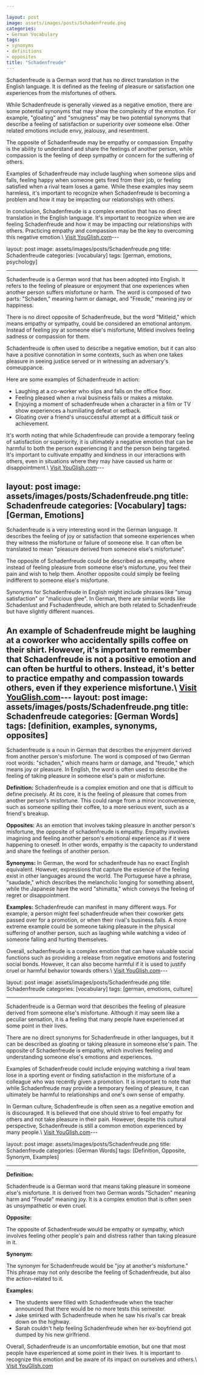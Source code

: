 ```yaml
---

layout: post
image: assets/images/posts/Schadenfreude.png
categories:
- German Vocabulary
tags:
- synonyms
- definitions
- opposites
title: "Schadenfreude"
---
```


Schadenfreude is a German word that has no direct translation in the English language. It is defined as the feeling of pleasure or satisfaction one experiences from the misfortunes of others.

While Schadenfreude is generally viewed as a negative emotion, there are some potential synonyms that may show the complexity of the emotion. For example, "gloating" and "smugness" may be two potential synonyms that describe a feeling of satisfaction or superiority over someone else. Other related emotions include envy, jealousy, and resentment.

The opposite of Schadenfreude may be empathy or compassion. Empathy is the ability to understand and share the feelings of another person, while compassion is the feeling of deep sympathy or concern for the suffering of others.

Examples of Schadenfreude may include laughing when someone slips and falls, feeling happy when someone gets fired from their job, or feeling satisfied when a rival team loses a game. While these examples may seem harmless, it's important to recognize when Schadenfreude is becoming a problem and how it may be impacting our relationships with others.

In conclusion, Schadenfreude is a complex emotion that has no direct translation in the English language. It's important to recognize when we are feeling Schadenfreude and how it may be impacting our relationships with others. Practicing empathy and compassion may be the key to overcoming this negative emotion.\ <a id="yg-widget-0" class="youglish-widget" data-query="Schadenfreude" data-lang="german" data-components="8412" data-auto-start="0" data-bkg-color="theme_light" data-title="How%20to%20pronounce%20Schadenfreude%20in%20German"  rel="nofollow" href="https://youglish.com">Visit YouGlish.com</a><script async src="https://youglish.com/public/emb/widget.js" charset="utf-8"></script>---

layout: post
image: assets/images/posts/Schadenfreude.png
title: Schadenfreude
categories: [vocabulary]
tags: [german, emotions, psychology]

---

Schadenfreude is a German word that has been adopted into English. It refers to the feeling of pleasure or enjoyment that one experiences when another person suffers misfortune or harm. The word is composed of two parts: "Schaden," meaning harm or damage, and "Freude," meaning joy or happiness. 

There is no direct opposite of Schadenfreude, but the word "Mitleid," which means empathy or sympathy, could be considered an emotional antonym. Instead of feeling joy at someone else's misfortune, Mitleid involves feeling sadness or compassion for them.

Schadenfreude is often used to describe a negative emotion, but it can also have a positive connotation in some contexts, such as when one takes pleasure in seeing justice served or in witnessing an adversary's comeuppance. 

Here are some examples of Schadenfreude in action:

- Laughing at a co-worker who slips and falls on the office floor.
- Feeling pleased when a rival business fails or makes a mistake.
- Enjoying a moment of schadenfreude when a character in a film or TV show experiences a humiliating defeat or setback.
- Gloating over a friend's unsuccessful attempt at a difficult task or achievement. 

It's worth noting that while Schadenfreude can provide a temporary feeling of satisfaction or superiority, it is ultimately a negative emotion that can be harmful to both the person experiencing it and the person being targeted. It's important to cultivate empathy and kindness in our interactions with others, even in situations where they may have caused us harm or disappointment.\ <a id="yg-widget-0" class="youglish-widget" data-query="Schadenfreude" data-lang="german" data-components="8412" data-auto-start="0" data-bkg-color="theme_light" data-title="How%20to%20pronounce%20Schadenfreude%20in%20German"  rel="nofollow" href="https://youglish.com">Visit YouGlish.com</a><script async src="https://youglish.com/public/emb/widget.js" charset="utf-8"></script>---

layout: post
image: assets/images/posts/Schadenfreude.png
title: Schadenfreude
categories: [Vocabulary]
tags: [German, Emotions]
---

Schadenfreude is a very interesting word in the German language. It describes the feeling of joy or satisfaction that someone experiences when they witness the misfortune or failure of someone else. It can often be translated to mean "pleasure derived from someone else's misfortune".

The opposite of Schadenfreude could be described as empathy, where instead of feeling pleasure from someone else's misfortune, you feel their pain and wish to help them. Another opposite could simply be feeling indifferent to someone else's misfortune.

Synonyms for Schadenfreude in English might include phrases like "smug satisfaction" or "malicious glee". In German, there are similar words like Schadenlust and Fschadenfreude, which are both related to Schadenfreude but have slightly different nuances.

An example of Schadenfreude might be laughing at a coworker who accidentally spills coffee on their shirt. However, it's important to remember that Schadenfreude is not a positive emotion and can often be hurtful to others. Instead, it's better to practice empathy and compassion towards others, even if they experience misfortune.\ <a id="yg-widget-0" class="youglish-widget" data-query="Schadenfreude" data-lang="german" data-components="8412" data-auto-start="0" data-bkg-color="theme_light" data-title="How%20to%20pronounce%20Schadenfreude%20in%20German"  rel="nofollow" href="https://youglish.com">Visit YouGlish.com</a><script async src="https://youglish.com/public/emb/widget.js" charset="utf-8"></script>---
layout: post
image: assets/images/posts/Schadenfreude.png
title: Schadenfreude
categories: [German Words]
tags: [definition, examples, synonyms, opposites]
---

Schadenfreude is a noun in German that describes the enjoyment derived from another person's misfortune. The word is composed of two German root words: "schaden," which means harm or damage, and "freude," which means joy or pleasure. In English, the word is often used to describe the feeling of taking pleasure in someone else's pain or misfortune.

**Definition:** Schadenfreude is a complex emotion and one that is difficult to define precisely. At its core, it is the feeling of pleasure that comes from another person's misfortune. This could range from a minor inconvenience, such as someone spilling their coffee, to a more serious event, such as a friend's breakup.

**Opposites:** As an emotion that involves taking pleasure in another person's misfortune, the opposite of schadenfreude is empathy. Empathy involves imagining and feeling another person's emotional experience as if it were happening to oneself. In other words, empathy is the capacity to understand and share the feelings of another person.

**Synonyms:** In German, the word for schadenfreude has no exact English equivalent. However, expressions that capture the essence of the feeling exist in other languages around the world. The Portuguese have a phrase, "saudade," which describes the melancholic longing for something absent, while the Japanese have the word "shimatta," which conveys the feeling of regret or disappointment.

**Examples:** Schadenfreude can manifest in many different ways. For example, a person might feel schadenfreude when their coworker gets passed over for a promotion, or when their rival's business fails. A more extreme example could be someone taking pleasure in the physical suffering of another person, such as laughing while watching a video of someone falling and hurting themselves.

Overall, schadenfreude is a complex emotion that can have valuable social functions such as providing a release from negative emotions and fostering social bonds. However, it can also become harmful if it is used to justify cruel or harmful behavior towards others.\ <a id="yg-widget-0" class="youglish-widget" data-query="Schadenfreude" data-lang="german" data-components="8412" data-auto-start="0" data-bkg-color="theme_light" data-title="How%20to%20pronounce%20Schadenfreude%20in%20German"  rel="nofollow" href="https://youglish.com">Visit YouGlish.com</a><script async src="https://youglish.com/public/emb/widget.js" charset="utf-8"></script>---

layout: post
image: assets/images/posts/Schadenfreude.png
title: Schadenfreude
categories: [vocabulary]
tags: [german, emotions, culture]

---

Schadenfreude is a German word that describes the feeling of pleasure derived from someone else's misfortune. Although it may seem like a peculiar sensation, it is a feeling that many people have experienced at some point in their lives.

There are no direct synonyms for Schadenfreude in other languages, but it can be described as gloating or taking pleasure in someone else's pain. The opposite of Schadenfreude is empathy, which involves feeling and understanding someone else's emotions and experiences.

Examples of Schadenfreude could include enjoying watching a rival team lose in a sporting event or finding satisfaction in the misfortune of a colleague who was recently given a promotion. It is important to note that while Schadenfreude may provide a temporary feeling of pleasure, it can ultimately be harmful to relationships and one's own sense of empathy.

In German culture, Schadenfreude is often seen as a negative emotion and is discouraged. It is believed that one should strive to feel empathy for others and not take pleasure in their pain. However, despite this cultural perspective, Schadenfreude is still a common emotion experienced by many people.\ <a id="yg-widget-0" class="youglish-widget" data-query="Schadenfreude" data-lang="german" data-components="8412" data-auto-start="0" data-bkg-color="theme_light" data-title="How%20to%20pronounce%20Schadenfreude%20in%20German"  rel="nofollow" href="https://youglish.com">Visit YouGlish.com</a><script async src="https://youglish.com/public/emb/widget.js" charset="utf-8"></script>---

layout: post
image: assets/images/posts/Schadenfreude.png
title: Schadenfreude
categories: [German Words]
tags: [Definition, Opposite, Synonym, Examples]

---

**Definition:**

Schadenfreude is a German word that means taking pleasure in someone else's misfortune. It is derived from two German words "Schaden" meaning harm and "Freude" meaning joy. It is a complex emotion that is often seen as unsympathetic or even cruel.

**Opposite:**

The opposite of Schadenfreude would be empathy or sympathy, which involves feeling other people's pain and distress rather than taking pleasure in it.

**Synonym:**

The synonym for Schadenfreude would be "joy at another's misfortune." This phrase may not only describe the feeling of Schadenfreude, but also the action-related to it. 

**Examples:**

- The students were filled with Schadenfreude when the teacher announced that there would be no more tests this semester.
- Jake smirked with Schadenfreude when he saw his rival's car break down on the highway.
- Sarah couldn't help feeling Schadenfreude when her ex-boyfriend got dumped by his new girlfriend.

Overall, Schadenfreude is an uncomfortable emotion, but one that most people have experienced at some point in their lives. It is important to recognize this emotion and be aware of its impact on ourselves and others.\ <a id="yg-widget-0" class="youglish-widget" data-query="Schadenfreude" data-lang="german" data-components="8412" data-auto-start="0" data-bkg-color="theme_light" data-title="How%20to%20pronounce%20Schadenfreude%20in%20German"  rel="nofollow" href="https://youglish.com">Visit YouGlish.com</a><script async src="https://youglish.com/public/emb/widget.js" charset="utf-8"></script>